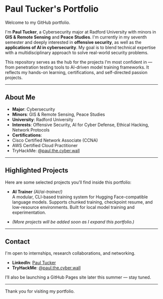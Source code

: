 # Paul Tucker's Portfolio

Welcome to my GitHub portfolio.

I'm **Paul Tucker**, a Cybersecurity major at Radford University with minors in **GIS & Remote Sensing** and **Peace Studies**. I'm currently in my seventh semester and deeply interested in **offensive security**, as well as the **applications of AI in cybersecurity**. My goal is to blend technical expertise with a multidisciplinary approach to solve real-world security problems.

This repository serves as the hub for the projects I’m most confident in — from penetration testing tools to AI-driven model training frameworks. It reflects my hands-on learning, certifications, and self-directed passion projects.

---

##  About Me

-  **Major**: Cybersecurity  
-  **Minors**: GIS & Remote Sensing, Peace Studies  
-  **University**: Radford University  
-  **Interests**: Offensive Security, AI for Cyber Defense, Ethical Hacking, Network Protocols  
-  **Certifications**:
  - Cisco Certified Network Associate (CCNA)
  - AWS Certified Cloud Practitioner
  - TryHackMe: [@paul.the.cyber.wall](https://tryhackme.com/p/paul.the.cyber.wall)

---

##  Highlighted Projects

Here are some selected projects you’ll find inside this portfolio:

- **AI Trainer** *(AI/ai-trainer/)*  
  A modular, CLI-based training system for Hugging Face-compatible language models. Supports chunked training, checkpoint resume, and low-resource environments. Built for local model training and experimentation.

- *(More projects will be added soon as I expand this portfolio.)*

---

##  Contact

I'm open to internships, research collaborations, and networking.

-  **LinkedIn**: [Paul Tucker](https://www.linkedin.com/in/paul-tucker-09851a31b)
-  **TryHackMe**: [@paul.the.cyber.wall](https://tryhackme.com/p/paul.the.cyber.wall)

I’ll also be launching a GitHub Pages site later this summer — stay tuned.

---

Thank you for visiting my portfolio.
